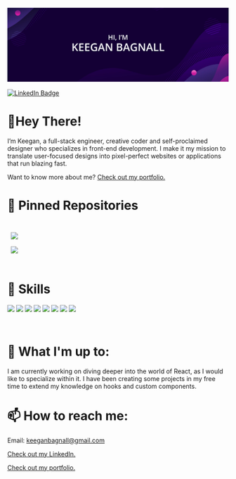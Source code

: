 
[![Keegan's GitHub Banner](./assets/Banner.png)](https://www.keeganbagnall.com/)


[![LinkedIn Badge](https://img.shields.io/badge/LinkedIn-Profile-informational?style=flat&logo=linkedin&logoColor=white&color=0D76A8)](https://www.linkedin.com/in/keegan-bagnall/)

# 👋Hey There!

I’m Keegan, a full-stack engineer, creative coder and self-proclaimed designer who specializes in front-end development. I make it my mission to translate user-focused designs into pixel-perfect websites or applications that run blazing fast.

Want to know more about me? [Check out my portfolio.](https://www.keeganbagnall.com/)

# 📌 Pinned Repositories
<br>

<a href="https://github.com/keegz1998/Hangman">
  <img align="center" style="margin:0.5rem" src="https://github-readme-stats.vercel.app/api/pin/?username=keegz1998&repo=Hangman&title_color=ffffff&text_color=c9cacc&icon_color=4AB197&bg_color=1A2B34" />
</a>

<br>

<a href="https://github.com/keegz1998/FoodQuick">
  <img align="center" style="margin:0.5rem" src="https://github-readme-stats.vercel.app/api/pin/?username=keegz1998&repo=FoodQuick&title_color=ffffff&text_color=c9cacc&icon_color=4AB197&bg_color=1A2B34" />
</a>

<br>





<br>



# 💼 Skills

![](https://img.shields.io/badge/Code-React-informational?style=flat&logo=react&logoColor=white&color=4AB197)
![](https://img.shields.io/badge/Code-Redux-informational?style=flat&logo=Redux&logoColor=white&color=4AB197)
![](https://img.shields.io/badge/Code-JavaScript-informational?style=flat&logo=JavaScript&logoColor=white&color=4AB197)
![](https://img.shields.io/badge/Code-TypeScript-informational?style=flat&logo=TypeScript&logoColor=white&color=4AB197)
![](https://img.shields.io/badge/Code-Java-informational?style=flat&logo=Java&logoColor=white&color=4AB197)
![](https://img.shields.io/badge/Style-CSS-informational?style=flat&logo=css3&logoColor=white&color=4AB197)
![](https://img.shields.io/badge/Code-MongoDB-informational?style=flat&logo=MongoDB&logoColor=white&color=4AB197)
![](https://img.shields.io/badge/Tools-NPM-informational?style=flat&logo=npm&logoColor=white&color=4AB197)





<br>

# 🌱 What I'm up to:

I am currently working on diving deeper into the world of React, as I would like to specialize within it. I have been creating some projects in my free time to extend my knowledge on hooks and custom components.

# 📫 How to reach me:

Email: keeganbagnall@gmail.com

[Check out my LinkedIn.](https://www.linkedin.com/in/keegan-bagnall/)

[Check out my portfolio.](https://www.keeganbagnall.com/)


